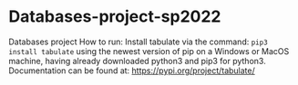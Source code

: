 # Databases-project-sp2022
Databases project 
How to run: 
Install tabulate via the command: 
```pip3 install tabulate``` 
using the newest version of pip on a Windows or MacOS machine, having already downloaded python3 and pip3 for python3. 
Documentation can be found at: https://pypi.org/project/tabulate/  
